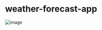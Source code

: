 # weather-forecast-app

![image](https://user-images.githubusercontent.com/12164234/135859875-5f75a206-21ab-44d8-b6f5-10bde73177c5.png)
